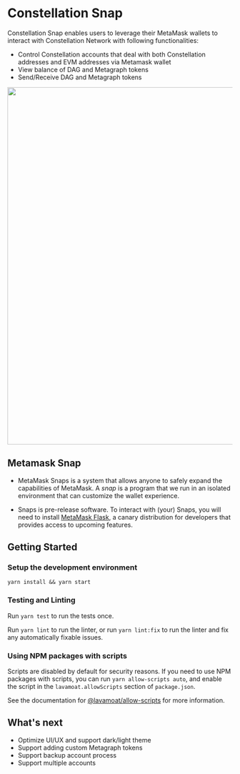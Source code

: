 # Constellation Snap

Constellation Snap enables users to leverage their MetaMask wallets to interact with Constellation Network with following functionalities:
- Control Constellation accounts that deal with both Constellation addresses and EVM addresses via Metamask wallet
- View balance of DAG and Metagraph tokens
- Send/Receive DAG and Metagraph tokens


<img src="https://i.imgur.com/SYFn5Eh.png" width="800px" >


## Metamask Snap

- MetaMask Snaps is a system that allows anyone to safely expand the capabilities
of MetaMask. A _snap_ is a program that we run in an isolated environment that
can customize the wallet experience.

- Snaps is pre-release software. To interact with (your) Snaps, you will need to install [MetaMask Flask](https://metamask.io/flask/),
a canary distribution for developers that provides access to upcoming features.

## Getting Started

### Setup the development environment

```shell
yarn install && yarn start
```

### Testing and Linting

Run `yarn test` to run the tests once.

Run `yarn lint` to run the linter, or run `yarn lint:fix` to run the linter and
fix any automatically fixable issues.

### Using NPM packages with scripts

Scripts are disabled by default for security reasons. If you need to use NPM
packages with scripts, you can run `yarn allow-scripts auto`, and enable the
script in the `lavamoat.allowScripts` section of `package.json`.

See the documentation for [@lavamoat/allow-scripts](https://github.com/LavaMoat/LavaMoat/tree/main/packages/allow-scripts)
for more information.


## What's next

- Optimize UI/UX and support dark/light theme
- Support adding custom Metagraph tokens
- Support backup account process
- Support multiple accounts